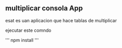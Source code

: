 


## multiplicar consola App

esat es uan aplicacion que hace tablas de multiplicar 

ejecutar este comndo 

'''
npm install 
'''